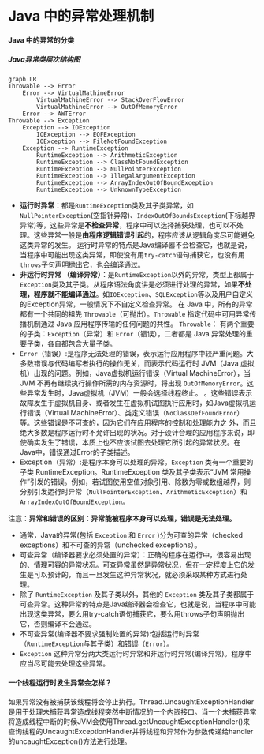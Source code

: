 # Java 中的异常处理机制

#### Java 中的异常的分类

##### Java异常类层次结构图

```mermaid
graph LR
Throwable --> Error
	Error --> VirtualMathineError
		VirtualMathineError --> StackOverFlowError
		VirtualMathineError --> OutOfMemoryError
	Error --> AWTError
Throwable --> Exception
	Exception --> IOException
		IOException --> EOFException
		IOException --> FileNotFoundException
	Exception --> RuntimeException
		RuntimeException --> ArithmeticException
		RuntimeException --> ClassNotFoundException
		RuntimeException --> NullPointerException
		RuntimeException --> IllegalArgumentException
		RuntimeException --> ArrayIndexOutOfBoundException
		RuntimeException --> UnknownTypeException
```

- **运行时异常**：都是`RuntimeException`类及其子类异常，如`NullPointerException`(空指针异常)、`IndexOutOfBoundsException`(下标越界异常)等，这些异常是**不检查异常**，程序中可以选择捕获处理，也可以不处理。这些异常一般是**由程序逻辑错误引起**的，程序应该从逻辑角度尽可能避免这类异常的发生。
  运行时异常的特点是Java编译器不会检查它，也就是说，当程序中可能出现这类异常，即使没有用`try-catch`语句捕获它，也没有用`throws`子句声明抛出它，也会编译通过。
- **非运行时异常 （编译异常）**：是`RuntimeException`以外的异常，类型上都属于`Exception`类及其子类。从程序语法角度讲是必须进行处理的异常，如果**不处理，程序就不能编译通过**。如`IOException`、`SQLException`等以及用户自定义的Exception异常，一般情况下不自定义检查异常。
在 Java 中，所有的异常都有一个共同的祖先 `Throwable`（可抛出）。`Throwable` 指定代码中可用异常传播机制通过 Java 应用程序传输的任何问题的共性。
`Throwable`： 有两个重要的子类：`Exception`（异常）和 `Error`（错误），二者都是 Java 异常处理的重要子类，各自都包含大量子类。
- `Error`（错误）:是程序无法处理的错误，表示运行应用程序中较严重问题。大多数错误与代码编写者执行的操作无关，而表示代码运行时 JVM（Java 虚拟机）出现的问题。例如，Java虚拟机运行错误（Virtual MachineError），当 JVM 不再有继续执行操作所需的内存资源时，将出现 `OutOfMemoryError`。这些异常发生时，Java虚拟机（JVM）一般会选择线程终止。
  。这些错误表示故障发生于虚拟机自身、或者发生在虚拟机试图执行应用时，如Java虚拟机运行错误（Virtual MachineError）、类定义错误（`NoClassDefFoundError`）等。这些错误是不可查的，因为它们在应用程序的控制和处理能力之 外，而且绝大多数是程序运行时不允许出现的状况。对于设计合理的应用程序来说，即使确实发生了错误，本质上也不应该试图去处理它所引起的异常状况。在 Java中，错误通过Error的子类描述。
- Exception（异常）:是程序本身可以处理的异常。`Exception` 类有一个重要的子类 RuntimeException。RuntimeException 类及其子类表示“JVM 常用操作”引发的错误。例如，若试图使用空值对象引用、除数为零或数组越界，则分别引发运行时异常（`NullPointerException`、`ArithmeticException`）和 `ArrayIndexOutOfBoundException`。

注意：**异常和错误的区别：异常能被程序本身可以处理，错误是无法处理。**

- 通常，Java的异常(包括 `Exception` 和 `Error` )分为可查的异常（checked exceptions）和不可查的异常（unchecked exceptions）。
- 可查异常（编译器要求必须处置的异常）：正确的程序在运行中，很容易出现的、情理可容的异常状况。可查异常虽然是异常状况，但在一定程度上它的发生是可以预计的，而且一旦发生这种异常状况，就必须采取某种方式进行处理。
- 除了 `RuntimeException` 及其子类以外，其他的 `Exception` 类及其子类都属于可查异常。这种异常的特点是Java编译器会检查它，也就是说，当程序中可能出现这类异常，要么用try-catch语句捕获它，要么用throws子句声明抛出它，否则编译不会通过。
- 不可查异常(编译器不要求强制处置的异常):包括运行时异常（`RuntimeException`与其子类）和错误（`Error`）。
- `Exception` 这种异常分两大类运行时异常和非运行时异常(编译异常)。程序中应当尽可能去处理这些异常。

#### 一个线程运行时发生异常会怎样？

如果异常没有被捕获该线程将会停止执行。Thread.UncaughtExceptionHandler是用于处理未捕获异常造成线程突然中断情况的一个内嵌接口。当一个未捕获异常将造成线程中断的时候JVM会使用Thread.getUncaughtExceptionHandler()来查询线程的UncaughtExceptionHandler并将线程和异常作为参数传递给handler的uncaughtException()方法进行处理。
